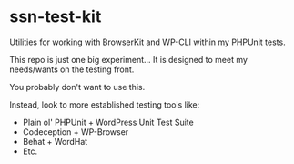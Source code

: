 # ssn-test-kit
Utilities for working with BrowserKit and WP-CLI within my PHPUnit tests.

This repo is just one big experiment... It is designed to meet my needs/wants on the testing front.

You probably don't want to use this.

Instead, look to more established testing tools like:

* Plain ol' PHPUnit + WordPress Unit Test Suite
* Codeception + WP-Browser
* Behat + WordHat
* Etc.
